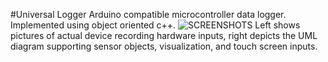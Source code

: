 #Universal Logger
Arduino compatible microcontroller data logger. Implemented using object oriented c++.
![SCREENSHOTS](https://raw.github.com/derekneil/universalLogger/master/universalLogger.png "universal logger display and UML")
Left shows pictures of actual device recording hardware inputs, right depicts the UML diagram supporting sensor objects, visualization, and touch screen inputs.